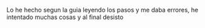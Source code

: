 Lo he hecho segun la guia leyendo los pasos y me daba errores, he intentado muchas cosas y al final desisto 
